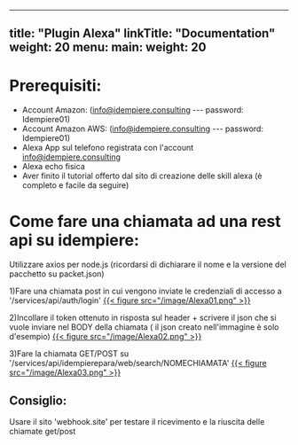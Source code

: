 
---
title: "Plugin Alexa"
linkTitle: "Documentation"
weight: 20
menu:
  main:
    weight: 20
--- 



# Prerequisiti:

- Account Amazon: (info@idempiere.consulting --- password: Idempiere01)
- Account Amazon AWS: (info@idempiere.consulting --- password: Idempiere01)
- Alexa App sul telefono registrata con l'account info@idempiere.consulting
- Alexa echo fisica
- Aver finito il tutorial offerto dal sito di creazione delle skill alexa (è completo e facile da seguire)


# Come fare una chiamata ad una rest api su idempiere:

Utilizzare  axios per node.js (ricordarsi di dichiarare il nome e la versione del pacchetto su packet.json)

1)Fare una chiamata post in cui vengono inviate le credenziali di accesso a '/services/api/auth/login'
[{{< figure src="/image/Alexa01.png" >}}](/image/Alexa01.png)

2)Incollare il token ottenuto in risposta sul header + scrivere il json che si vuole inviare nel BODY della chiamata ( il json creato nell'immagine è solo d'esempio)
[{{< figure src="/image/Alexa02.png" >}}](/image/Alexa02.png)

3)Fare la chiamata GET/POST su '/services/api/idempierepara/web/search/NOMECHIAMATA'
[{{< figure src="/image/Alexa03.png" >}}](/image/Alexa03.png)

## Consiglio:
Usare il sito 'webhook.site' per testare il ricevimento e la riuscita delle chiamate get/post

#
